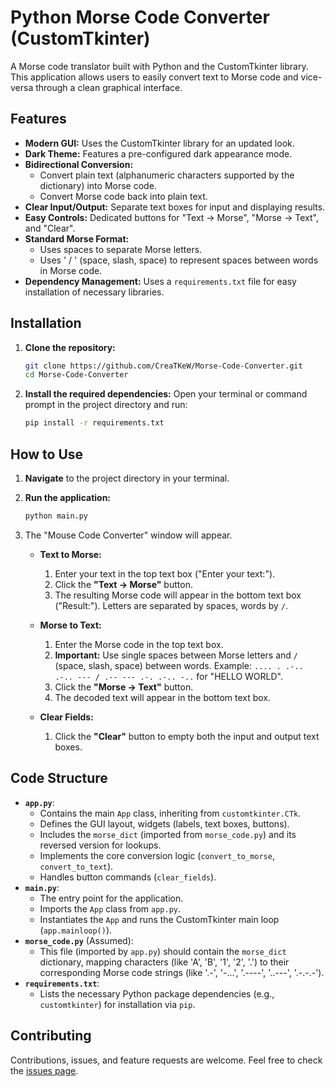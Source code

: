 # Python Morse Code Converter (CustomTkinter)

A Morse code translator built with Python and the CustomTkinter library. This application allows users to easily convert text to Morse code and vice-versa through a clean graphical interface.

## Features

* **Modern GUI:** Uses the CustomTkinter library for an updated look.
* **Dark Theme:** Features a pre-configured dark appearance mode.
* **Bidirectional Conversion:**
    * Convert plain text (alphanumeric characters supported by the dictionary) into Morse code.
    * Convert Morse code back into plain text.
* **Clear Input/Output:** Separate text boxes for input and displaying results.
* **Easy Controls:** Dedicated buttons for "Text -> Morse", "Morse -> Text", and "Clear".
* **Standard Morse Format:**
    * Uses spaces to separate Morse letters.
    * Uses ' / ' (space, slash, space) to represent spaces between words in Morse code.
* **Dependency Management:** Uses a `requirements.txt` file for easy installation of necessary libraries.

## Installation

1.  **Clone the repository:**
    ```bash
    git clone https://github.com/CreaTKeW/Morse-Code-Converter.git
    cd Morse-Code-Converter
    ```

2.  **Install the required dependencies:**
    Open your terminal or command prompt in the project directory and run:
    ```bash
    pip install -r requirements.txt
    ```

## How to Use

1.  **Navigate** to the project directory in your terminal.
2.  **Run the application:**
    ```bash
    python main.py
    ```
3.  The "Mouse Code Converter" window will appear.

    * **Text to Morse:**
        1.  Enter your text in the top text box ("Enter your text:").
        2.  Click the **"Text -> Morse"** button.
        3.  The resulting Morse code will appear in the bottom text box ("Result:"). Letters are separated by spaces, words by ` / `.

    * **Morse to Text:**
        1.  Enter the Morse code in the top text box.
        2.  **Important:** Use single spaces between Morse letters and ` / ` (space, slash, space) between words. Example: `.... . .-.. .-.. --- / .-- --- .-. .-.. -..` for "HELLO WORLD".
        3.  Click the **"Morse -> Text"** button.
        4.  The decoded text will appear in the bottom text box.

    * **Clear Fields:**
        1.  Click the **"Clear"** button to empty both the input and output text boxes.

## Code Structure

* **`app.py`**:
    * Contains the main `App` class, inheriting from `customtkinter.CTk`.
    * Defines the GUI layout, widgets (labels, text boxes, buttons).
    * Includes the `morse_dict` (imported from `morse_code.py`) and its reversed version for lookups.
    * Implements the core conversion logic (`convert_to_morse`, `convert_to_text`).
    * Handles button commands (`clear_fields`).
* **`main.py`**:
    * The entry point for the application.
    * Imports the `App` class from `app.py`.
    * Instantiates the `App` and runs the CustomTkinter main loop (`app.mainloop()`).
* **`morse_code.py`** (Assumed):
    * This file (imported by `app.py`) should contain the `morse_dict` dictionary, mapping characters (like 'A', 'B', '1', '2', '.') to their corresponding Morse code strings (like '.-', '-...', '.----', '..---', '.-.-.-').
* **`requirements.txt`**:
    * Lists the necessary Python package dependencies (e.g., `customtkinter`) for installation via `pip`.

## Contributing

Contributions, issues, and feature requests are welcome. Feel free to check the [issues page](https://github.com/CreaTKeW/Morse-Code-Converter/issues).
